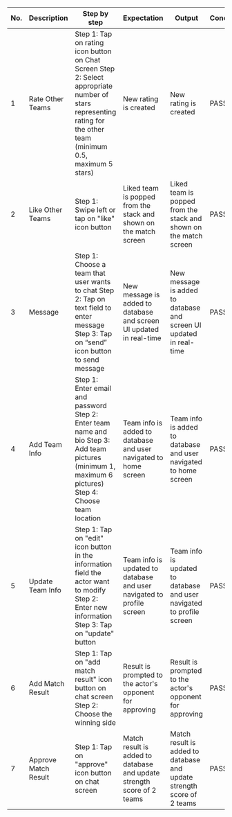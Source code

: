 | No. | Description          | Step by step                                                                                                                                                      | Expectation                                                            | Output                                                                 | Conclusion |
|-----|----------------------|-------------------------------------------------------------------------------------------------------------------------------------------------------------------|------------------------------------------------------------------------|------------------------------------------------------------------------|------------|
| 1   | Rate Other Teams     | Step 1: Tap on rating icon button on Chat Screen Step 2: Select appropriate number of stars representing rating for the other team (minimum 0.5, maximum 5 stars) | New rating is created                                                  | New rating is created                                                  | PASS       |
| 2   | Like Other Teams     | Step 1: Swipe left or tap on "like" icon button                                                                                                                   | Liked team is popped from the stack and shown on the match screen      | Liked team is popped from the stack and shown on the match screen      | PASS       |
| 3   | Message              | Step 1: Choose a team that user wants to chat Step 2: Tap on text field to enter message Step 3: Tap on “send” icon button to send message                        | New message is added to database and screen UI updated in real-time    | New message is added to database and screen UI updated in real-time    | PASS       |
| 4   | Add Team Info        | Step 1: Enter email and password Step 2: Enter team name and bio Step 3: Add team pictures (minimum 1, maximum 6 pictures) Step 4: Choose team location           | Team info is added to database and user navigated to home screen       | Team info is added to database and user navigated to home screen       | PASS       |
| 5   | Update Team Info     | Step 1: Tap on "edit" icon button in the information field the actor want to modify Step 2: Enter new information Step 3: Tap on "update" button                  | Team info is updated to database and user navigated to profile screen  | Team info is updated to database and user navigated to profile screen  | PASS       |
| 6   | Add Match Result     | Step 1: Tap on "add match result" icon button on chat screen Step 2: Choose the winning side                                                                      | Result is prompted to the actor's opponent for approving               | Result is prompted to the actor's opponent for approving               | PASS       |
| 7   | Approve Match Result | Step 1: Tap on "approve" icon button on chat screen                                                                                                               | Match result is added to database and update strength score of 2 teams | Match result is added to database and update strength score of 2 teams | PASS       |